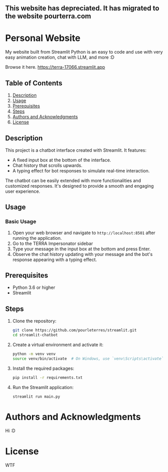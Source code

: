 ## This website has depreciated. It has migrated to the website pourterra.com

# Personal Website

My website built from Streamlit Python is an easy to code and use with very easy animation creation, chat with LLM, and more :D

Browse it here.
https://terra-17066.streamlit.app

## Table of Contents
1. [Description](#description)
3. [Usage](#usage)
4. [Prerequisites](#prerequisites)
5. [Steps](#steps)
6. [Authors and Acknowledgments](#authors-and-acknowledgments)
7. [License](#contact-information)

## Description

This project is a chatbot interface created with Streamlit. It features:
- A fixed input box at the bottom of the interface.
- Chat history that scrolls upwards.
- A typing effect for bot responses to simulate real-time interaction.

The chatbot can be easily extended with more functionalities and customized responses. It's designed to provide a smooth and engaging user experience.

## Usage

### Basic Usage

1. Open your web browser and navigate to `http://localhost:8501` after running the application.
2. Go to the TERRA Impersonator sidebar
3. Type your message in the input box at the bottom and press Enter.
4. Observe the chat history updating with your message and the bot's response appearing with a typing effect.

## Prerequisites
- Python 3.6 or higher
- Streamlit

## Steps
1. Clone the repository:
    ```bash
    git clone https://github.com/pourleterres/streamlit.git
    cd streamlit-chatbot
    ```

2. Create a virtual environment and activate it:
    ```bash
    python -m venv venv
    source venv/bin/activate  # On Windows, use `venv\Scripts\activate`
    ```

3. Install the required packages:
    ```bash
    pip install -r requirements.txt
    ```

4. Run the Streamlit application:
    ```bash
    streamlit run main.py
    ```

# Authors and Acknowledgments
Hi :D

# License
WTF
